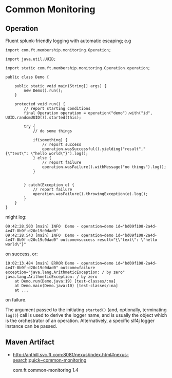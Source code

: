 Common Monitoring
=================

Operation
---------

Fluent splunk-friendly logging with automatic escaping; e.g


    import com.ft.membership.monitoring.Operation;

    import java.util.UUID;

    import static com.ft.membership.monitoring.Operation.operation;

    public class Demo {

        public static void main(String[] args) {
            new Demo().run();
        }

        protected void run() {
            // report starting conditions
            final Operation operation = operation("demo").with("id", UUID.randomUUID()).started(this);

            try {
                // do some things

                if(something) {
                    // report success
                    operation.wasSuccessful().yielding("result","{\"text\": \"hello world\"}").log();
                } else {
                    // report failure
                    operation.wasFailure().withMessage("no things").log();
                }


            } catch(Exception e) {
                // report failure
                operation.wasFailure().throwingException(e).log();
            }
        }
    }

might log:

    09:42:28.503 [main] INFO  Demo - operation=demo id="bd09f108-2a4d-4e47-8b9f-d20c19c0dad0"
    09:42:28.543 [main] INFO  Demo - operation=demo id="bd09f108-2a4d-4e47-8b9f-d20c19c0dad0" outcome=success result="{\"text\": \"hello world\"}"


on success, or:

    10:02:13.484 [main] ERROR Demo - operation=demo id="bd09f108-2a4d-4e47-8b9f-d20c19c0dad0" outcome=failure exception="java.lang.ArithmeticException: / by zero"
    java.lang.ArithmeticException: / by zero
        at Demo.run(Demo.java:19) [test-classes/:na]
        at Demo.main(Demo.java:10) [test-classes/:na]
        at ...

on failure.

The argument passed to the initiating ```started()``` (and, optionally, terminating ```log()```) call is used to derive the
logger name, and is usually the object which is the orchestrator of an operation. Alternatively, a specific
slf4j logger instance can be passed.


Maven Artifact
--------------
* http://anthill.svc.ft.com:8081/nexus/index.html#nexus-search;quick~common-monitoring

    <dependency>
        <groupId>com.ft</groupId>
        <artifactId>common-monitoring</artifactId>
        <version>1.4</version>
    </dependency>
